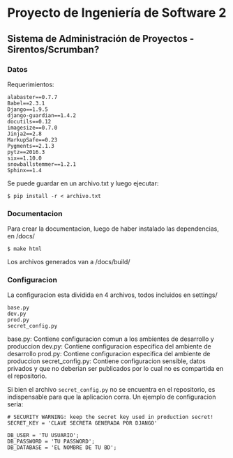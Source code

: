 # Proyecto de Ingeniería de Software 2
## Sistema de Administración de Proyectos - Sirentos/Scrumban?

### Datos
Requerimientos:

```
alabaster==0.7.7
Babel==2.3.1
Django==1.9.5
django-guardian==1.4.2
docutils==0.12
imagesize==0.7.0
Jinja2==2.8
MarkupSafe==0.23
Pygments==2.1.3
pytz==2016.3
six==1.10.0
snowballstemmer==1.2.1
Sphinx==1.4
```

Se puede guardar en un archivo.txt y luego ejecutar:

```
$ pip install -r < archivo.txt
```

### Documentacion

Para crear la documentacion, luego de haber instalado las dependencias, en /docs/

```
$ make html
```
Los archivos generados van a /docs/build/

### Configuracion

La configuracion esta dividida en 4 archivos, todos incluidos en settings/

```
base.py
dev.py
prod.py
secret_config.py
```

base.py: Contiene configuracion comun a los ambientes de desarrollo y produccion
dev.py: Contiene configuracion especifica del ambiente de desarrollo
prod.py: Contiene configuracion especifica del ambiente de produccion
secret_config.py: Contiene configuracion sensible, datos privados y que no deberian ser publicados por lo cual no es compartida en el repositorio.

Si bien el archivo `secret_config.py` no se encuentra en el repositorio, es indispensable para que la aplicacion corra. Un ejemplo de configuracion seria:

```
# SECURITY WARNING: keep the secret key used in production secret!
SECRET_KEY = 'CLAVE SECRETA GENERADA POR DJANGO'

DB_USER = 'TU USUARIO';
DB_PASSWORD = 'TU PASSWORD';
DB_DATABASE = 'EL NOMBRE DE TU BD';
```
